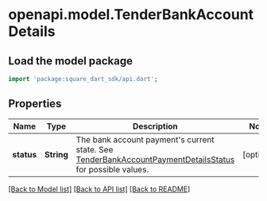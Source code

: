 # openapi.model.TenderBankAccountDetails

## Load the model package
```dart
import 'package:square_dart_sdk/api.dart';
```

## Properties
Name | Type | Description | Notes
------------ | ------------- | ------------- | -------------
**status** | **String** | The bank account payment's current state.  See [TenderBankAccountPaymentDetailsStatus](https://developer.squareup.com/reference/square_2023-12-13/enums/TenderBankAccountDetailsStatus) for possible values. | [optional] 

[[Back to Model list]](../README.md#documentation-for-models) [[Back to API list]](../README.md#documentation-for-api-endpoints) [[Back to README]](../README.md)


